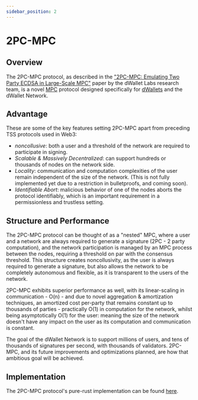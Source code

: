 ```yaml
---
sidebar_position: 2
---
```


# 2PC-MPC

## Overview

The 2PC-MPC protocol, as described in the ["2PC-MPC: Emulating Two Party ECDSA in Large-Scale MPC"](https://eprint.iacr.org/2024/253) paper by the dWallet Labs research team, is a novel [MPC](mpc.md) protocol designed specifically for [dWallets](../dwallets.md) and the dWallet Network.

## Advantage

These are some of the key features setting 2PC-MPC apart from preceding TSS protocols used in Web3:

- _noncollusive_: both a user and a threshold of the network are required to participate in signing.
- _Scalable & Massively Decentralized_: can support hundreds or thousands of nodes on the network side.
- _Locality_: communication and computation complexities of the user remain independent of the size of the network. (This is not fully implemented yet due to a restriction in bulletproofs, and coming soon).
- _Identifiable Abort_: malicious behavior of one of the nodes aborts the protocol identifiably, which is an important requirement in a permissionless and trustless setting.

## Structure and Performance

The 2PC-MPC protocol can be thought of as a "nested" MPC, where a user and a network are always required to generate a signature (2PC - 2 party computation), and the network participation is managed by an MPC process between the nodes, requiring a threshold on par with the consensus threshold. This structure creates noncollusivity, as the user is always required to generate a signature, but also allows the network to be completely autonomous and flexible, as it is transparent to the users of the network.

2PC-MPC exhibits superior performance as well, with its linear-scaling in communication - O(n) - and due to novel aggregation & amortization techniques, an amortized cost per-party that remains constant up to thousands of parties - practically O(1) in computation for the network, whilst being asymptotically O(1) for the user: meaning the size of the network doesn't have any impact on the user as its computation and communication is constant.

The goal of the dWallet Network is to support millions of users, and tens of thousands of signatures per second, with thousands of validators. 2PC-MPC, and its future improvements and optimizations planned, are how that ambitious goal will be achieved.

## Implementation

The 2PC-MPC protocol's pure-rust implementation can be found [here](https://github.com/dwallet-labs/2pc-mpc).
